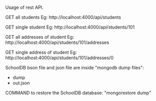 Usage of rest API.

GET all students
Eg: http://localhost:4000/api/students

GET single student
Eg: http://localhost:4000/api/students/101

GET all addresses of student
Eg: http://localhost:4000/api/students/101/addresses

GET single address of student
Eg: http://localhost:4000/api/students/101/addresses/0

SchoolDB bson file and json file are inside "mongodb dump files":
 - dump
 - out.json

COMMAND to restore the SchoolDB database:
"mongorestore dump"
